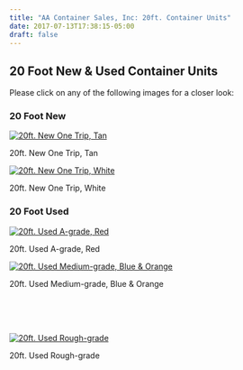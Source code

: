 ```yaml
---
title: "AA Container Sales, Inc: 20ft. Container Units"
date: 2017-07-13T17:38:15-05:00
draft: false
---
```


## 20 Foot New & Used Container Units

Please click on any of the following images for a closer look:

<div class="pure-g">
  <div class="pure-u-1 pure-u-md-8-24">
    <div class="col">
      <h3>20 Foot New</h3>
      <a class="colorbox" href="/images/20ft/large/new_one_trip_t.jpg" title="20ft. New One Trip, Tan">
        <img src="/images/20ft/medium/new_one_trip_t.jpg" alt="20ft. New One Trip, Tan" class="thumb" />
      </a>
      <p class="caption">20ft. New One Trip, Tan</p>
      <a class="colorbox" href="/images/20ft/large/new_one_trip_w.jpg" title="20ft. New One Trip, White">
        <img src="/images/20ft/medium/new_one_trip_w.jpg" alt="20ft. New One Trip, White" class="thumb" />
      </a>
      <p class="caption">20ft. New One Trip, White</p>
    </div>
  </div>
  <div class="pure-u-1 pure-u-md-8-24">
    <div class="col">
      <h3>20 Foot Used</h3>
      <a class="colorbox" href="/images/20ft_used/large/a_grade_r1.jpg" title="20ft. Used A-grade, Red">
        <img src="/images/20ft_used/medium/a_grade_r1.jpg" alt="20ft. Used A-grade, Red" class="thumb" />
      </a>
      <p class="caption">20ft. Used A-grade, Red</p>
      <a class="colorbox" href="/images/20ft_used/large/medium_grade_ob1.jpg" title="20ft. Used Medium-grade, Blue & Orange">
        <img src="/images/20ft_used/medium/medium_grade_ob1.jpg" alt="20ft. Used Medium-grade, Blue & Orange" class="thumb" />
      </a>
      <p class="caption">20ft. Used Medium-grade, Blue & Orange</p>
    </div>
  </div>
  <div class="pure-u-1 pure-u-md-8-24">
    <div class="col" style="padding-top: 65px;">
      <a class="colorbox" href="/images/20ft_used/large/rough_grade.jpg" title="20ft. Used Rough-grade">
        <img src="/images/20ft_used/medium/rough_grade.jpg" alt="20ft. Used Rough-grade" class="thumb" />
      </a>
      <p class="caption">20ft. Used Rough-grade</p>
    </div>
  </div>
</div>
